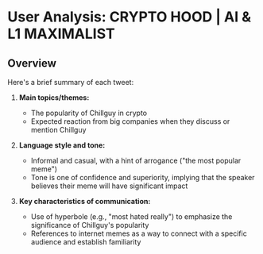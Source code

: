 # User Analysis: CRYPTO HOOD | AI & L1 MAXIMALIST

## Overview

Here's a brief summary of each tweet:

1. **Main topics/themes:**
   - The popularity of Chillguy in crypto
   - Expected reaction from big companies when they discuss or mention Chillguy

2. **Language style and tone:**
   - Informal and casual, with a hint of arrogance ("the most popular meme")
   - Tone is one of confidence and superiority, implying that the speaker believes their meme will have significant impact

3. **Key characteristics of communication:**
   - Use of hyperbole (e.g., "most hated really") to emphasize the significance of Chillguy's popularity
   - References to internet memes as a way to connect with a specific audience and establish familiarity